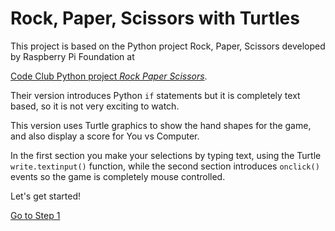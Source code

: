 # Rock, Paper, Scissors with Turtles

This project is based on the Python project Rock, Paper, Scissors developed by Raspberry Pi Foundation at 

[Code Club Python project *Rock Paper Scissors*](https://projects.raspberrypi.org/en/projects/rock-paper-scissors).

Their version introduces Python ```if``` statements but it is completely text based, so it is not very exciting to watch.

This version uses Turtle graphics to show the hand shapes for the game, and also display a score for You vs Computer.

In the first section you make your selections by typing text, using the Turtle ```write.textinput()``` function, while the second section introduces ```onclick()``` events so the game is completely mouse controlled.

Let's get started!

[Go to Step 1](Step1-Make-Turtles)
